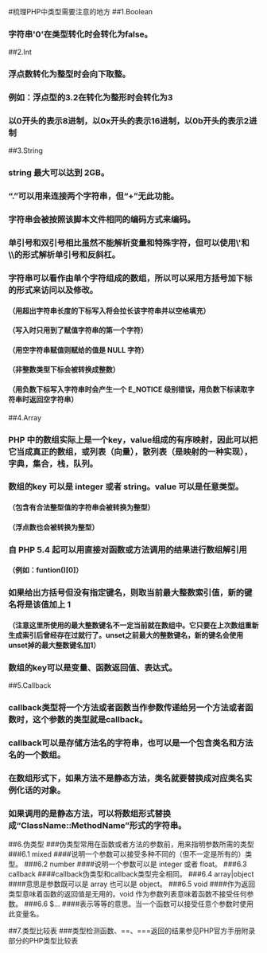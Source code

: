 #梳理PHP中类型需要注意的地方
##1.Boolean
### 字符串'0'在类型转化时会转化为false。
##2.Int
### 浮点数转化为整型时会向下取整。
### 例如：浮点型的3.2在转化为整形时会转化为3
### 以0开头的表示8进制，以0x开头的表示16进制，以0b开头的表示2进制
##3.String
### string 最大可以达到 2GB。
### “.”可以用来连接两个字符串，但“+”无此功能。
### 字符串会被按照该脚本文件相同的编码方式来编码。
### 单引号和双引号相比虽然不能解析变量和特殊字符，但可以使用\\'和\\\的形式解析单引号和反斜杠。
### 字符串可以看作由单个字符组成的数组，所以可以采用方括号加下标的形式来访问以及修改。
#### （用超出字符串长度的下标写入将会拉长该字符串并以空格填充）
#### （写入时只用到了赋值字符串的第一个字符）
#### （用空字符串赋值则赋给的值是 NULL 字符）
#### （非整数类型下标会被转换成整数）
#### （用负数下标写入字符串时会产生一个 E_NOTICE 级别错误，用负数下标读取字符串时返回空字符串）
##4.Array
### PHP 中的数组实际上是一个key，value组成的有序映射，因此可以把它当成真正的数组，或列表（向量），散列表（是映射的一种实现），字典，集合，栈，队列。
### 数组的key 可以是 integer 或者 string。value 可以是任意类型。
#### （包含有合法整型值的字符串会被转换为整型）
#### （浮点数也会被转换为整型）
### 自 PHP 5.4 起可以用直接对函数或方法调用的结果进行数组解引用
#### （例如：funtion()[0]）
### 如果给出方括号但没有指定键名，则取当前最大整数索引值，新的键名将是该值加上 1
#### （注意这里所使用的最大整数键名不一定当前就在数组中。它只要在上次数组重新生成索引后曾经存在过就行了。unset之前最大的整数键名，新的键名会使用unset掉的最大整数键名加1）
### 数组的key可以是变量、函数返回值、表达式。
##5.Callback
### callback类型将一个方法或者函数当作参数传递给另一个方法或者函数时，这个参数的类型就是callback。
### callback可以是存储方法名的字符串，也可以是一个包含类名和方法名的一个数组。
### 在数组形式下，如果方法不是静态方法，类名就要替换成对应类名实例化话的对象。
### 如果调用的是静态方法，可以将数组形式替换成“ClassName::MethodName”形式的字符串。
##6.伪类型
###伪类型常用在函数或者方法的参数前，用来指明参数所需的类型
###6.1 mixed 
####说明一个参数可以接受多种不同的（但不一定是所有的）类型。
###6.2 number
####说明一个参数可以是 integer 或者 float。
###6.3 callback 
####callback伪类型和callback类型完全相同。
###6.4 array|object 
####意思是参数既可以是 array 也可以是 object。
###6.5 void 
####作为返回类型意味着函数的返回值是无用的。void 作为参数列表意味着函数不接受任何参数。
###6.6 $...
####表示等等的意思。当一个函数可以接受任意个参数时使用此变量名。

##7.类型比较表
###类型检测函数、==、===返回的结果参见PHP官方手册附录部分的PHP类型比较表